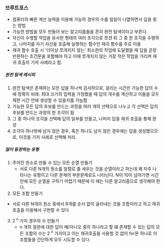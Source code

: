 ### 브루트포스 

- 컴퓨터의 빠른 계산 능력을 이용해 가능하 경우의 수를 일일이 나열하면서 답을 찾는 방법
- 가능한 방법을 모두 만들어 보는 알고리즘들을 흔히 완전 탐색이라고 부른다.
- 자신이 수행할 작업을 유사한 형태의 여러 조각으로 쪼갠 뒤 그 중 한 조각을 수행하고, 나머지를 자기 자신을 호출해 실행하는 함수인 재귀 함수를 주로 이용
- 재귀 함수 호출 시 '더이상 쪼개지지 않는' 최소한의 작업에 도달했을 때 답을 곧장 반환하는 조건문을 포함해야 하고 이때 쪼개지지 않는 가장 작은 작업을 가리켜 재귀 호출의 기저 사례라고 함.



##### 완전 탐색 레시피

1. 완전 탐색은 존재하는 모든 답을 하나씩 검사하므로, 걸리는 시간은 가능한 답의 수에 정확히 비례. 최대 크기의 입력을 가정했을 때 답의 개수를 계산하고 이들을 모두 제한 시간 안에 생성할 수 있을지를 가늠함
2. 가능한 모든 답의 후보를 만드는 과정을 여러 개의 선택으로 나누고 각 선택은 답의 후보를 만드는 과정의 한 조각이 됨
3. 그 중 하나의 조각을 선택해 답의 일부를 만들고, 나머지 답을 재귀 호출을 통해 완성
4. 조각이 하나밖에 남지 않은 경우, 혹은 하나도 남지 않은 경우에는 답을 생성했으므로, 이것을 기저 사례로 선택해 처리.



##### 많이 등장하는 유형

1. 주어진 원소로 만들 수 있는 모든 순열 만들기
   - 서로 다른 N개의 원소를 일렬로 줄 세우는 것을 순열이라고 하는데 꽤 자주 나타나는 유형이고 다른 문제의 부분문제로도 나타난다. N이 10이 넘어가면 시간 안에 모든 순열을 구하기 어렵기 때문에 이 때는 다른 알고리즘으로 생각해야 한다.
2.  모든 조합 만들기
   - 서로 다른 N개의 원소 중에서 R개를 순서 없이 골라내는 것을 조합이라고 하고 재귀호출을 이용해서 구현할 수 있다
3. 2 <sup>n</sup> 가지 경우의 수 만들기
   - n 개의 질문에 대한 답이 예/아니오 중의 하나라고 할 떄 존재할 수 있는 답의 모든 조합의 수는 2 <sup>n</sup> 가지이고 이는 재귀호출을 사용할 것 없이 for문 하나로 이 조합들을 간단하게 모두 시도할 수 있다.

